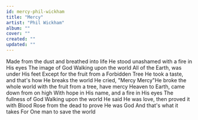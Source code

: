 ```yaml
---
id: mercy-phil-wickham
title: "Mercy"
artist: "Phil Wickham"
album: ""
cover: ""
created: ""
updated: ""
---
```


Made from the dust and breathed into life
He stood unashamed with a fire in His eyes
The image of God
Walking upon the world
All of the Earth, was under His feet
Except for the fruit from a Forbidden Tree
He took a taste, and that's how He breaks the world
He cried, "Mercy
Mercy"He broke the whole world with the fruit from a tree, have mercy
Heaven to Earth, came down from on high
With hope in His name, and a fire in His eyes
The fullness of God
Walking upon the world
He said He was love, then proved it with Blood
Rose from the dead to prove He was God
And that's what it takes
For One man to save the world